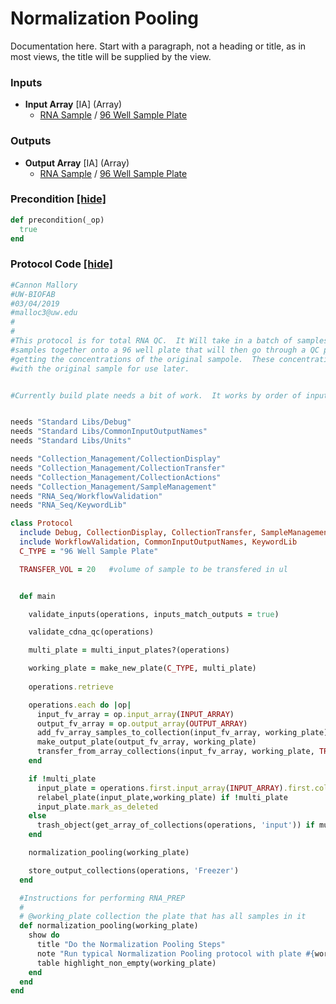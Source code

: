 # Normalization Pooling

Documentation here. Start with a paragraph, not a heading or title, as in most views, the title will be supplied by the view.
### Inputs


- **Input Array** [IA] (Array) 
  - <a href='#' onclick='easy_select("Sample Types", "RNA Sample")'>RNA Sample</a> / <a href='#' onclick='easy_select("Containers", "96 Well Sample Plate")'>96 Well Sample Plate</a>



### Outputs


- **Output Array** [IA] (Array) 
  - <a href='#' onclick='easy_select("Sample Types", "RNA Sample")'>RNA Sample</a> / <a href='#' onclick='easy_select("Containers", "96 Well Sample Plate")'>96 Well Sample Plate</a>

### Precondition <a href='#' id='precondition'>[hide]</a>
```ruby
def precondition(_op)
  true
end
```

### Protocol Code <a href='#' id='protocol'>[hide]</a>
```ruby
#Cannon Mallory
#UW-BIOFAB
#03/04/2019
#malloc3@uw.edu
#
#
#This protocol is for total RNA QC.  It Will take in a batch of samples, replate these
#samples together onto a 96 well plate that will then go through a QC protocols including
#getting the concentrations of the original sampole.  These concentrations will then be associated
#with the original sample for use later.


#Currently build plate needs a bit of work.  It works by order of input array and not by order of sample location on plate


needs "Standard Libs/Debug"
needs "Standard Libs/CommonInputOutputNames"
needs "Standard Libs/Units"

needs "Collection_Management/CollectionDisplay"
needs "Collection_Management/CollectionTransfer"
needs "Collection_Management/CollectionActions"
needs "Collection_Management/SampleManagement"
needs "RNA_Seq/WorkflowValidation"
needs "RNA_Seq/KeywordLib"

class Protocol
  include Debug, CollectionDisplay, CollectionTransfer, SampleManagement, CollectionActions
  include WorkflowValidation, CommonInputOutputNames, KeywordLib
  C_TYPE = "96 Well Sample Plate"

  TRANSFER_VOL = 20   #volume of sample to be transfered in ul


  def main

    validate_inputs(operations, inputs_match_outputs = true)

    validate_cdna_qc(operations)

    multi_plate = multi_input_plates?(operations)

    working_plate = make_new_plate(C_TYPE, multi_plate)
  
    operations.retrieve

    operations.each do |op|
      input_fv_array = op.input_array(INPUT_ARRAY)
      output_fv_array = op.output_array(OUTPUT_ARRAY)
      add_fv_array_samples_to_collection(input_fv_array, working_plate)
      make_output_plate(output_fv_array, working_plate)
      transfer_from_array_collections(input_fv_array, working_plate, TRANSFER_VOL) if multi_plate
    end

    if !multi_plate
      input_plate = operations.first.input_array(INPUT_ARRAY).first.collection
      relabel_plate(input_plate,working_plate) if !multi_plate
      input_plate.mark_as_deleted
    else
      trash_object(get_array_of_collections(operations, 'input')) if multi_plate
    end

    normalization_pooling(working_plate)

    store_output_collections(operations, 'Freezer')
  end

  #Instructions for performing RNA_PREP
  #
  # @working_plate collection the plate that has all samples in it
  def normalization_pooling(working_plate)
    show do
      title "Do the Normalization Pooling Steps"
      note "Run typical Normalization Pooling protocol with plate #{working_plate.id}"
      table highlight_non_empty(working_plate)
    end
  end
end

```

